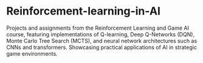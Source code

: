 # Reinforcement-learning-in-AI
Projects and assignments from the Reinforcement Learning and Game AI course, featuring implementations of Q-learning, Deep Q-Networks (DQN), Monte Carlo Tree Search (MCTS), and neural network architectures such as CNNs and transformers. Showcasing practical applications of AI in strategic game environments.
